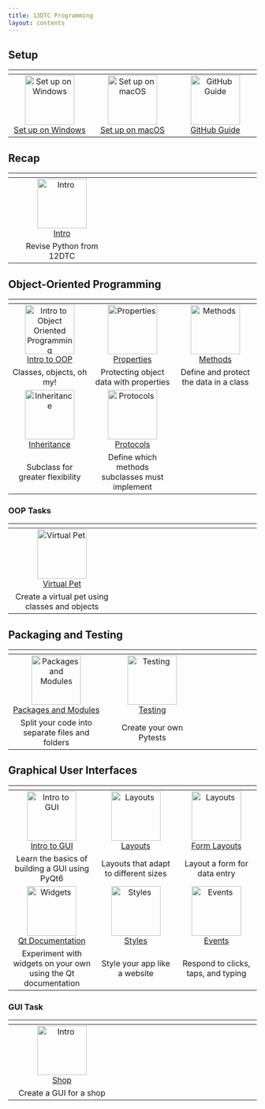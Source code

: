 ```yaml
---
title: 13DTC Programming
layout: contents
---
```


## Setup

| <img width=500 /> | <img width=500 /> | <img width=500 /> |
| :--: | :-: | :-: |
| <a href="/classroom/setup-windows"><image src="/img/setup.svg" title="Set up on Windows" width=100><br>Set up on Windows | <a href="/classroom/setup-macos"><image src="/img/setup.svg" title="Set up on macOS" width=100><br>Set up on macOS | <a href="/classroom/github"><image src="/img/github.svg" title="GitHub Guide" width=100><br>GitHub Guide |

## Recap

| <img width=500 /> | <img width=500 /> | <img width=500 /> |
| :-: | :-: | :-: |
| <a href="intro"><image src="img/programming.svg" title="Intro" width=100><br>Intro |
| Revise Python from 12DTC |

## Object-Oriented Programming

| <img width=500 /> | <img width=500 /> | <img width=500 /> |
| :-: | :-: | :-: |
| <a href="oop"><image src="img/oop.svg" title="Intro to Object Oriented Programming" width=100><br>Intro to OOP | <a href="properties"><image src="img/properties.svg" title="Properties" width=100><br>Properties | <a href="methods"><image src="img/methods.svg" title="Methods" width=100><br>Methods |
| Classes, objects, oh my! | Protecting object data with properties | Define and protect the data in a class |
| <a href="inheritance"><image src="img/inheritance.svg" title="Inheritance" width=100><br>Inheritance | <a href="protocols"><image src="img/protocols.svg" title="Protocols" width=100><br>Protocols |
| Subclass for greater flexibility | Define which methods subclasses must implement |

### OOP Tasks

| <img width=500 /> | <img width=500 /> | <img width=500 /> |
| :-: | :-: | :-: |
| <a href="virtual-pet"><image src="img/virtual-pet.svg" title="Virtual Pet" width=100><br>Virtual Pet |
| Create a virtual pet using classes and objects |

## Packaging and Testing

| <img width=500 /> | <img width=500 /> | <img width=500 /> |
| :-: | :-: | :-: |
| <a href="packages"><image src="img/packages.svg" title="Packages and Modules" width=100><br>Packages and Modules | <a href="testing"><image src="img/testing.svg" title="Testing" width=100><br>Testing |
| Split your code into separate files and folders | Create your own Pytests |

## Graphical User Interfaces

| <img width=500 /> | <img width=500 /> | <img width=500 /> |
| :-: | :-: | :-: |
| <a href="gui"><image src="img/gui.svg" title="Intro to GUI" width=100><br>Intro to GUI | <a href="layouts"><image src="img/layouts.svg" title="Layouts" width=100><br>Layouts | <a href="form"><image src="img/form.svg" title="Layouts" width=100><br>Form Layouts |
| Learn the basics of building a GUI using PyQt6 | Layouts that adapt to different sizes | Layout a form for data entry |
| <a href="https://matuadoc.co.nz/docs/graphical-user-interfaces/widgets/other-widgets/"><image src="img/widgets.svg" title="Widgets" width=100><br>Qt Documentation | <a href="https://matuadoc.co.nz/docs/graphical-user-interfaces/widgets/customising-widget-appearance/"><image src="img/styles.svg" title="Styles" width=100><br>Styles | <a href="https://matuadoc.co.nz/docs/graphical-user-interfaces/events/"><image src="img/events.svg" title="Events" width=100><br>Events |
| Experiment with widgets on your own using the Qt documentation | Style your app like a website | Respond to clicks, taps, and typing

### GUI Task

| <img width=500 /> | <img width=500 /> | <img width=500 /> |
| :-: | :-: | :-: |
| <a href="shop"><image src="img/shop.svg" title="Intro" width=100><br>Shop |
| Create a GUI for a shop |